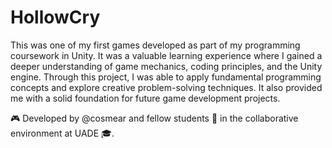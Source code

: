 # HollowCry
This was one of my first games developed as part of my programming coursework in Unity. It was a valuable learning experience where I gained a deeper understanding of game mechanics, coding principles, and the Unity engine. Through this project, I was able to apply fundamental programming concepts and explore creative problem-solving techniques. It also provided me with a solid foundation for future game development projects.

🎮 Developed by @cosmear and fellow students 👥 in the collaborative environment at UADE 🎓.
